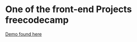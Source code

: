 # One of the front-end Projects freecodecamp 

[Demo found here](https://codepen.io/hoslack/full/MOoLbO/)


